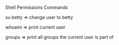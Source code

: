Shell Permissions Commands

su betty => change user to betty

whoami => print current user

groups => print all groups the current user is part of
